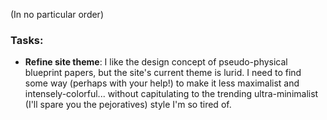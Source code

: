 (In no particular order)

### Tasks:

- **Refine site theme**: I like the design concept of pseudo-physical blueprint papers, but the site's current theme is lurid. I need to find some way (perhaps with your help!) to make it less maximalist and intensely-colorful... without capitulating to the trending ultra-minimalist (I'll spare you the pejoratives) style I'm so tired of.
